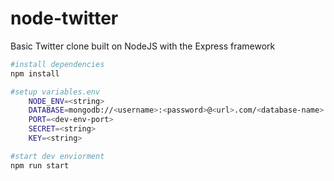 # node-twitter

Basic Twitter clone built on NodeJS with the Express framework

```bash
#install dependencies
npm install

#setup variables.env
    NODE_ENV=<string>
    DATABASE=mongodb://<username>:<password>@<url>.com/<database-name>
    PORT=<dev-env-port>
    SECRET=<string>
    KEY=<string>

#start dev enviorment
npm run start
```
